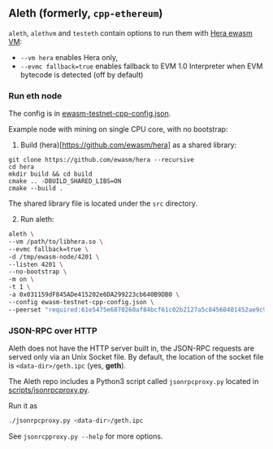 ## Aleth (formerly, `cpp-ethereum`)

`aleth`, `alethvm` and `testeth` contain options to run them with [Hera ewasm VM](https://github.com/ewasm/hera):

- `--vm hera` enables Hera only,
- `--evmc fallback=true` enables fallback to EVM 1.0 Interpreter when EVM bytecode is detected (off by default)

### Run eth node

The config is in [ewasm-testnet-cpp-config.json](ewasm-testnet-cpp-config.json).

Example node with mining on single CPU core, with no bootstrap:

1) Build (hera)[https://github.com/ewasm/hera] as a shared library:
```
git clone https://github.com/ewasm/hera --recursive
cd hera
mkdir build && cd build
cmake .. -DBUILD_SHARED_LIBS=ON
cmake --build .
```
The shared library file is located under the `src` directory.

2) Run aleth:
```sh
aleth \
--vm /path/to/libhera.so \
--evmc fallback=true \
-d /tmp/ewasm-node/4201 \
--listen 4201 \
--no-bootstrap \
-m on \
-t 1 \
-a 0x031159dF845ADe415202e6DA299223cb640B9DB0 \
--config ewasm-testnet-cpp-config.json \
--peerset "required:61e5475e6870260af84bcf61c02b2127a5c84560401452ae9c99b9ff4f0f343d65c9e26209ec32d42028b365addba27824669eb70c73f69568964f77433afbbe@127.0.0.1:1234"
```

### JSON-RPC over HTTP

Aleth does not have the HTTP server built in, the JSON-RPC requests are served only via an Unix Socket file.
By default, the location of the socket file is `<data-dir>/geth.ipc` (yes, **geth**).

The Aleth repo includes a Python3 script called `jsonrpcproxy.py` located in [scripts/jsonrpcproxy.py](https://github.com/ethereum/aleth/blob/master/scripts/jsonrpcproxy.py).

Run it as

```sh
./jsonrpcproxy.py <data-dir>/geth.ipc
```

See `jsonrcpproxy.py --help` for more options.
